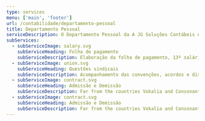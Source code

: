 ```yaml
---
type: services
menu: ['main', 'footer']
url: /contabilidade/departamento-pessoal
title: Departamento Pessoal
serviceDescription: O Departamento Pessoal da A JG Soluções Contábeis é composto por experientes profissionais do setor. Além disso, a equipe conta com constante orientação de advogados trabalhistas que atuam na área.
subServices:
  - subServiceImage: salary.svg
    subServiceHeading: Folha de pagamento
    subServiceDescription: Elaboração da folha de pagamento, 13º salário, férias, orientação sobre benefícios obrigatórios e facultativos
  - subServiceImage: union.svg
    subServiceHeading: Questões sindicais
    subServiceDescription: Acompanhamento das convenções, acordos e dissídios coletivos de trabalho de diversas categorias, acompanhamento, com um de nossos funcionários, em homologações junto à DRT ou sindicato da classe
  - subServiceImage: contract.svg
    subServiceHeading: Admissão e Demissão
    subServiceDescription: Far from the countries Vokalia and Consonantia, there live the blind texts. Separated they live in Bookmarksgrove right at the coast of the Semantics, a large language ocean.
  - subServiceImage: contract.svg
    subServiceHeading: Admissão e Demissão
    subServiceDescription: Far from the countries Vokalia and Consonantia, there live the blind texts. Separated they live in Bookmarksgrove right at the coast of the Semantics, a large language ocean.
---
```

